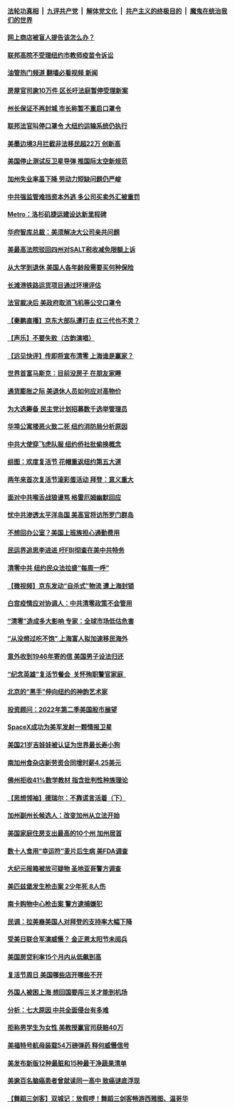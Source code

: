 ####  [法轮功真相](../../../../basic/blob/master/README.md?t=04191701) &nbsp;|&nbsp; [九评共产党](../../../../9ping.md/blob/master/README.md?t=04191701) &nbsp;|&nbsp; [解体党文化](../../../../jtdwh.md/blob/master/README.md?t=04191701)  &nbsp;|&nbsp; [共产主义的终极目的](../../../../gczydzjmd.md/blob/master/README.md?t=04191701) &nbsp;|&nbsp; [魔鬼在统治我们的世界](../../../../mgztzwmdsj.md/blob/master/README.md?t=04191701) 

#### [网上商店被盲人提告该怎么办？](../pages/nsc412/n13715083.md?t=04191701) 

#### [联邦高院不受理纽约市教师疫苗令诉讼](../pages/nsc412/n13715068.md?t=04191701) 

#### [油管热门频道 翻墙必看视频 新闻](http://78.141.244.201:81/youtube.html?04191701)

#### [房屋官司逾10万件 区长吁法庭暂停受理新案](../pages/nsc412/n13715070.md?t=04191701) 

#### [州长保证不再封城 市长称暂不重启口罩令](../pages/nsc412/n13715075.md?t=04191701) 

#### [联邦法官叫停口罩令 大纽约运输系统仍执行](../pages/nsc412/n13715058.md?t=04191701) 

#### [美墨边境3月拦截非法移民超22万 创新高](../pages/nsc412/n13715032.md?t=04191701) 

#### [美国停止测试反卫星导弹 推国际太空新规范](../pages/nsc412/n13714941.md?t=04191701) 

#### [加州失业率虽下降 劳动力短缺问题仍严峻](../pages/nsc412/n13714948.md?t=04191701) 

#### [中共强监管难挡资本外逃 多公司买卖外汇被重罚](../pages/nsc412/n13714794.md?t=04191701) 

#### [Metro：洛杉矶捷运建设达新里程碑](../pages/nsc412/n13714940.md?t=04191701) 

#### [华府智库总裁：美须解决大公司亲共问题](../pages/nsc412/n13714811.md?t=04191701) 

#### [美最高法院驳回四州对SALT税收减免限额上诉](../pages/nsc412/n13714795.md?t=04191701) 

#### [从大学到退休 美国人各年龄段需要买何种保险](../pages/nsc412/n13714755.md?t=04191701) 

#### [长滩港铁路运货项目通过环境评估](../pages/nsc412/n13714874.md?t=04191701) 

#### [法官裁决后 美政府取消飞机等公交口罩令](../pages/nsc412/n13714790.md?t=04191701) 

#### [【秦鹏直播】京东大部队遭打击 红三代也不灵？](../pages/nsc412/n13714783.md?t=04191701) 

#### [【声乐】不要失败（古韵演唱）](../pages/nsc412/n13714855.md?t=04191701) 

#### [【远见快评】传即将宣布清零 上海谁是赢家？](../pages/nsc412/n13714779.md?t=04191701) 

#### [世界首富马斯克：目前没房子 在朋友家睡](../pages/nsc412/n13714784.md?t=04191701) 

#### [通货膨胀之际 美退休人员如何应对高物价](../pages/nsc412/n13714706.md?t=04191701) 

#### [为大选筹备 民主党计划招募数千选举管理员](../pages/nsc412/n13714691.md?t=04191701) 

#### [华埠公寓楼恶火致二死 纽约消防局分析原因](../pages/nsc412/n13714247.md?t=04191701) 

#### [中共大使穿飞虎队服 纽约侨社批偷换概念](../pages/nsc412/n13714261.md?t=04191701) 

#### [组图：欢度复活节 花帽重返纽约第五大道](../pages/nsc412/n13714249.md?t=04191701) 

#### [两年来首次复活节滚彩蛋活动 拜登：意义重大](../pages/nsc412/n13714695.md?t=04191701) 

#### [面对中共喉舌战狼谩骂 格雷厄姆幽默回应](../pages/nsc412/n13714715.md?t=04191701) 

#### [忧中共渗透太平洋岛国 美高官将访所罗门群岛](../pages/nsc412/n13714628.md?t=04191701) 

#### [不想回办公室？美国上班族担心通勤费用](../pages/nsc412/n13714693.md?t=04191701) 

#### [民运界追思李进进 吁FBI彻查在美中共特务](../pages/nsc412/n13713573.md?t=04191701) 

#### [清零中共   纽约民众法拉盛“每周一呼”](../pages/nsc412/n13714212.md?t=04191701) 

#### [【微视频】京东发动“自杀式”物流 遭上海封锁](../pages/nsc412/n13714639.md?t=04191701) 

#### [白宫疫情应对协调人：中共清零政策不会管用](../pages/nsc412/n13714634.md?t=04191701) 

#### [“清零”造成多大影响 专家：全球市场低估危害](../pages/nsc412/n13714603.md?t=04191701) 

#### [“从没想过吃不饱” 上海富人拟加速移民海外](../pages/nsc412/n13714535.md?t=04191701) 

#### [意外收到1946年寄的信 美国男子设法归还](../pages/nsc412/n13714297.md?t=04191701) 

#### [“纪念英雄”复活节餐会  关怀殉职警官家庭  ](../pages/nsc412/n13714552.md?t=04191701) 

#### [北京的“黑手”伸向纽约的神韵艺术家](../pages/nsc412/n13713521.md?t=04191701) 

#### [投资顾问：2022年第二季美国股市展望](../pages/nsc412/n13714305.md?t=04191701) 

#### [SpaceX成功为美军发射一颗情报卫星](../pages/nsc412/n13714161.md?t=04191701) 

#### [美国21岁吉娃娃被认证为世界最长寿小狗](../pages/nsc412/n13713876.md?t=04191701) 

#### [南加州食杂店新劳资合同增时薪4.25美元](../pages/nsc412/n13714215.md?t=04191701) 

#### [佛州拒收41%数学教材 指含批判性种族理论](../pages/nsc412/n13714069.md?t=04191701) 

#### [【思想领袖】德瑞尔：不靠谎言活着（下）](../pages/nsc412/n13709413.md?t=04191701) 

#### [加州副州长候选人：改变加州从立法开始](../pages/nsc412/n13714094.md?t=04191701) 

#### [美国家庭住房支出最高的10个州 加州居首](../pages/nsc412/n13709522.md?t=04191701) 

#### [数十人食用“幸运符”麦片后生病 美FDA调查](../pages/nsc412/n13714004.md?t=04191701) 

#### [大纪元报箱被放可疑物 圣地亚哥警方调查](../pages/nsc412/n13713938.md?t=04191701) 

#### [美匹兹堡发生枪击案 2少年死 8人伤](../pages/nsc412/n13713988.md?t=04191701) 

#### [南卡购物中心枪击案 警方逮捕嫌犯](../pages/nsc412/n13713922.md?t=04191701) 

#### [民调：拉美裔美国人对拜登的支持率大幅下降](../pages/nsc412/n13713906.md?t=04191701) 

#### [受美日联合军演威慑？ 金正恩太阳节未阅兵](../pages/nsc412/n13713928.md?t=04191701) 

#### [美国房贷利率15个月内从低飙到高](../pages/nsc412/n13713891.md?t=04191701) 

#### [复活节周日 美国哪些店开哪些不开](../pages/nsc412/n13713833.md?t=04191701) 

#### [外国人被困上海 想回国要闯三关才能到机场](../pages/nsc412/n13713766.md?t=04191701) 

#### [分析：七大原因 中共全面侵台有多难](../pages/nsc412/n13713296.md?t=04191701) 

#### [拒称男学生为女性 美教授赢官司获赔40万](../pages/nsc412/n13713735.md?t=04191701) 

#### [美福特号航母装载54万磅弹药 释何威慑信号](../pages/nsc412/n13713327.md?t=04191701) 

#### [美发布新版12种最脏和15种最干净蔬果清单](../pages/nsc412/n13712754.md?t=04191701) 

#### [美逾百名脑癌患者曾就读同一高中 致癌谜底浮现](../pages/nsc412/n13713407.md?t=04191701) 

#### [【舞蹈三剑客】双城记：放假啰！舞蹈三剑客畅游西雅图、温哥华](../pages/nsc412/n13713460.md?t=04191701) 

<img src='http://gfw-breaker.win/goodnews/indexes/nsc412.md' width='0px' height='0px'/>
